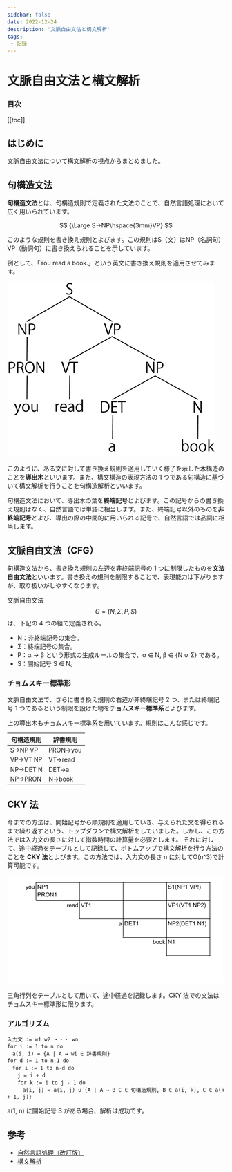 ```yaml
---
sidebar: false
date: 2022-12-24
description: '文脈自由文法と構文解析'
tags:
 - 記録
---
```

# 文脈自由文法と構文解析
### 目次
[[toc]]

## はじめに
文脈自由文法について構文解析の視点からまとめました。

## 句構造文法
**句構造文法**とは、句構造規則で定義された文法のことで、自然言語処理において広く用いられています。

$$
{\Large S→NP\hspace{3mm}VP}
$$

このような規則を書き換え規則とよびます。この規則はS（文）はNP（名詞句）VP（動詞句）に書き換えられることを示しています。

例として、「You read a book.」という英文に書き換え規則を適用させてみます。

![1](../.vuepress/public/imgs/articles/phrase-structure-grammar/1.png)

このように、ある文に対して書き換え規則を適用していく様子を示した木構造のことを**導出木**といいます。また、構文構造の表現方法の 1 つである句構造に基づいて構文解析を行うことを句構造解析といいます。

句構造文法において、導出木の葉を**終端記号**とよびます。この記号からの書き換え規則はなく、自然言語では単語に相当します。また、終端記号以外のものを**非終端記号**とよび、導出の際の中間的に用いられる記号で、自然言語では品詞に相当します。

## 文脈自由文法（CFG）
句構造文法から、書き換え規則の左辺を非終端記号の 1 つに制限したものを**文法自由文法**といいます。書き換えの規則を制限することで、表現能力は下がりますが、取り扱いがしやすくなります。

文脈自由文法
$$
G=(N,Σ,P,S)
$$
 は、下記の 4 つの組で定義される。
- N：非終端記号の集合。
- Σ：終端記号の集合。
- P：α → β という形式の生成ルールの集合で、α ∈ N, β ∈ {N ∪ Σ} である。
- S：開始記号 S ∈ N。

### チョムスキー標準形
文脈自由文法で、さらに書き換え規則の右辺が非終端記号 2 つ、または終端記号 1 つであるという制限を設けた物を**チョムスキー標準系**とよびます。

上の導出木もチョムスキー標準系を用いています。規則はこんな感じです。


|句構造規則|辞書規則|
|---|---|
|S→NP VP|PRON→you|
|VP→VT NP|VT→read|
|NP→DET N|DET→a|
|NP→PRON|N→book|

## CKY 法
今までの方法は、開始記号から順規則を適用していき、与えられた文を得られるまで繰り返すという、トップダウンで構文解析をしていました。しかし、この方法では入力文の長さに対して指数時間の計算量を必要とします。
それに対して、途中経過をテーブルとして記録して、ボトムアップで構文解析を行う方法のことを **CKY 法**とよびます。この方法では、入力文の長さ n に対してO(n^3)で計算可能です。

![2](../.vuepress/public/imgs/articles/phrase-structure-grammar/2.png)

三角行列をテーブルとして用いて、途中経過を記録します。CKY 法での文法はチョムスキー標準形に限ります。

### アルゴリズム
```
入力文 := w1 w2 ・・・ wn
for i := 1 to n do
　a(i, i) = {A | A → wi ∈ 辞書規則}
for d := 1 to n-1 do
　for i := 1 to n-d do
　　j = i + d
　　for k := i to j - 1 do
　　　a(i, j) = a(i, j) ∪ {A | A → B C ∈ 句構造規則, B ∈ a(i, k), C ∈ a(k + 1, j)}
```

a(1, n) に開始記号 S がある場合、解析は成功です。

## 参考
- [自然言語処理〔改訂版〕](https://ua-book.shop-pro.jp/?pid=159284791)
- [構文解析](https://www.coronasha.co.jp/np/isbn/9784339027594/)